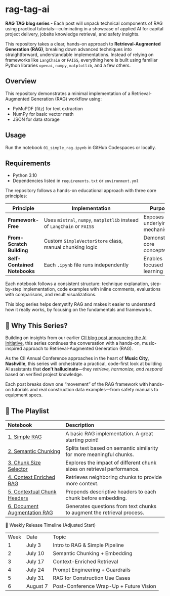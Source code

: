 # rag-tag-ai

**RAG TAG blog series -** Each post will unpack technical components of RAG using practical tutorials—culminating in a showcase of applied AI for capital project delivery, jobsite knowledge retrieval, and safety insights.

This repository takes a clear, hands-on approach to **Retrieval-Augmented Generation (RAG)**, breaking down advanced techniques into straightforward, understandable implementations. Instead of relying on frameworks like `LangChain` or `FAISS`, everything here is built using familiar Python libraries `openai`, `numpy`, `matplotlib`, and a few others.

## Overview

This repository demonstrates a minimal implementation of a Retrieval-Augmented Generation (RAG) workflow using:

- PyMuPDF (fitz) for text extraction
- NumPy for basic vector math
- JSON for data storage

## Usage

Run the notebook `01_simple_rag.ipynb` in GitHub Codespaces or locally.

## Requirements

- Python 3.10
- Dependencies listed in `requirements.txt` or `environment.yml`

The repository follows a hands-on educational approach with three core principles:

| Principle                    | Implementation                                                          | Purpose                       |
| ---------------------------- | ----------------------------------------------------------------------- | ----------------------------- |
| **Framework-Free**           | Uses `mistral`, `numpy`, `matplotlib` instead of `LangChain` or `FAISS` | Exposes underlying mechanisms |
| **From-Scratch Building**    | Custom `SimpleVectorStore` class, manual chunking logic                 | Demonstrates core concepts    |
| **Self-Contained Notebooks** | Each `.ipynb` file runs independently                                   | Enables focused learning      |

Each notebook follows a consistent structure: technique explanation, step-by-step implementation, code examples with inline comments, evaluations with comparisons, and result visualizations.

This blog series helps demystify RAG and makes it easier to understand how it really works, by focusing on the fundamentals and frameworks.

## 🎯 Why This Series?

Building on insights from our earlier [CII blog post announcing the AI Initiative](https://www.construction-institute.org/blog/announcing-a-cii-ai-initiative), this series continues the conversation with a hands-on, music-inspired approach to Retrieval-Augmented Generation (RAG).

As the CII Annual Conference approaches in the heart of **Music City, Nashville**, this series will orchestrate a practical, code-first look at building AI assistants that **don’t hallucinate**—they _retrieve, harmonize, and respond_ based on verified project knowledge.

Each post breaks down one “movement” of the RAG framework with hands-on tutorials and real construction data examples—from safety manuals to equipment specs.

## 🎵 The Playlist


| Notebook                                      | Description                                                                                                                                                         |
| :-------------------------------------------- | :------------------------------------------------------------------------------------------------------------------------------------------------------------------ |
| [1. Simple RAG](01_simple_rag.ipynb)           | A basic RAG implementation.  A great starting point!                                                                                                       |
| [2. Semantic Chunking](02_semantic_chunking.ipynb) | Splits text based on semantic similarity for more meaningful chunks.                                                                                           |
| [3. Chunk Size Selector](03_chunk_size_selector.ipynb) | Explores the impact of different chunk sizes on retrieval performance.                                                                                    |
| [4. Context Enriched RAG](04_context_enriched_rag.ipynb) | Retrieves neighboring chunks to provide more context.                                                                                                     |
| [5. Contextual Chunk Headers](05_contextual_chunk_headers_rag.ipynb) | Prepends descriptive headers to each chunk before embedding.                                                                                                |
| [6. Document Augmentation RAG](06_doc_augmentation_rag.ipynb) | Generates questions from text chunks to augment the retrieval process.                                                                                           |


📅 Weekly Release Timeline (Adjusted Start)

  

|      |          |                                         |
| ---- | -------- | --------------------------------------- |
| Week | Date     | Topic                                   |
| 1    | July 3   | Intro to RAG & Simple Pipeline          |
| 2    | July 10  | Semantic Chunking + Embedding           |
| 3    | July 17  | Context-Enriched Retrieval              |
| 4    | July 24  | Prompt Engineering + Guardrails         |
| 5    | July 31  | RAG for Construction Use Cases          |
| 6    | August 7 | Post-Conference Wrap-Up + Future Vision |
  

